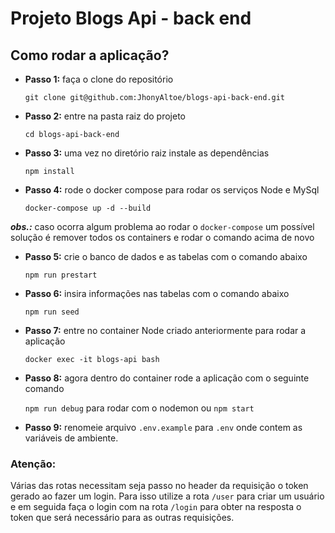 # Projeto Blogs Api - back end

## Como rodar a aplicação?

- **Passo 1:** faça o clone do repositório

  `git clone git@github.com:JhonyAltoe/blogs-api-back-end.git`

- **Passo 2:** entre na pasta raiz do projeto

  `cd blogs-api-back-end`
  
- **Passo 3:** uma vez no diretório raiz instale as dependências
 
  `npm install`

- **Passo 4:** rode o docker compose para rodar os serviços Node e MySql

  `docker-compose up -d --build`

***obs.:*** caso ocorra algum problema ao rodar o `docker-compose` um possível solução é remover todos os containers e rodar o comando acima de novo

- **Passo 5:** crie o banco de dados e as tabelas com o comando abaixo

  `npm run prestart`

- **Passo 6:** insira informações nas tabelas com o comando abaixo

  `npm run seed`

- **Passo 7:** entre no container Node criado anteriormente para rodar a aplicação

  `docker exec -it blogs-api bash`

- **Passo 8:** agora dentro do container rode a aplicação com o seguinte comando

  `npm run debug` para rodar com o nodemon ou `npm start`
  
- **Passo 9:** renomeie arquivo `.env.example` para `.env` onde contem as variáveis de ambiente.

### Atenção: 
Várias das rotas necessitam seja passo no header da requisição o token gerado ao fazer um login. Para isso utilize a rota `/user` para criar um usuário e em seguida faça o login com na rota `/login` para obter na resposta o token que será necessário para as outras requisições.
